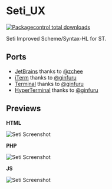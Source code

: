 # Seti_UX

[![Packagecontrol total downloads](https://img.shields.io/packagecontrol/dt/Seti_UX.svg)](https://packagecontrol.io/packages/Seti_UX/)

Seti Improved Scheme/Syntax-HL for ST.

## Ports

* [JetBrains](https://github.com/zchee/Seti_JetBrains) thanks to [@zchee](https://github.com/zchee)
* [iTerm](https://github.com/ginfuru/iTerm-Seti_UX) thanks to [@ginfuru](https://github.com/ginfuru)
* [Terminal](https://github.com/ginfuru/iTerm-Seti_UX) thanks to [@ginfuru](https://github.com/ginfuru)
* [HyperTerminal](https://github.com/ginfuru/iTerm-Seti_UX) thanks to [@ginfuru](https://github.com/ginfuru)

## Previews

**HTML**

![Seti Screenshot](./ss/html.jpg)

**PHP**

![Seti Screenshot](./ss/php.jpg)

**JS**

![Seti Screenshot](./ss/js.jpg)
